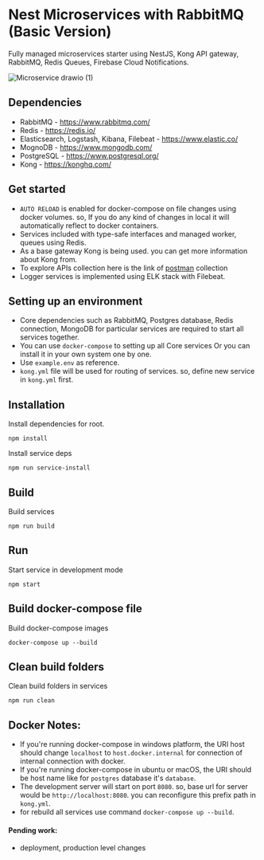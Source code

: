 # Nest Microservices with RabbitMQ (Basic Version)
Fully managed microservices starter using NestJS, Kong API gateway, RabbitMQ, Redis Queues, Firebase Cloud Notifications.


![Microservice drawio (1)](https://user-images.githubusercontent.com/23061515/160799392-d4032c2e-78ef-4024-8184-c039c0163940.png)


## Dependencies
- RabbitMQ - https://www.rabbitmq.com/
- Redis - https://redis.io/
- Elasticsearch, Logstash, Kibana, Filebeat - https://www.elastic.co/
- MognoDB - https://www.mongodb.com/
- PostgreSQL - https://www.postgresql.org/
- Kong - https://konghq.com/

## Get started
- `AUTO RELOAD` is enabled for docker-compose on file changes using docker volumes. so, If you do any kind of changes in local it will automatically reflect to docker containers.
- Services included with type-safe interfaces and managed worker, queues using Redis.
- As a base gateway Kong is being used. you can get more information about Kong from.
- To explore APIs collection here is the link of [postman](https://www.getpostman.com/collections/d1dccb090ce55fe39f0a) collection
- Logger services is implemented using ELK stack with Filebeat.

## Setting up an environment
- Core dependencies such as RabbitMQ, Postgres database, Redis connection, MongoDB for particular services are required to start all services together.
- You can use `docker-compose` to setting up all Core services Or you can install it in your own system one by one.
- Use `example.env` as reference.
- `kong.yml` file will be used for routing of services. so, define new service in `kong.yml` first.

## Installation

Install dependencies for root.
```
npm install
```

Install service deps
```
npm run service-install
```

## Build

Build services
```
npm run build
```

## Run

Start service in development mode
```
npm start
```

## Build docker-compose file

Build docker-compose images 
```
docker-compose up --build
```

## Clean build folders

Clean build folders in services
```
npm run clean
```
## Docker Notes:
- If you're running docker-compose in windows platform, the URI host should change `localhost` to `host.docker.internal` for connection of internal connection with docker.
- If you're running docker-compose in ubuntu or macOS, the URI should be host name like for `postgres` database it's `database`.
- The development server will start on port `8080`. so, base url for server would be `http://localhost:8080`. you can reconfigure this prefix path in `kong.yml`.
- for rebuild all services use command `docker-compose up --build`.  

#### Pending work: 
- deployment, production level changes






